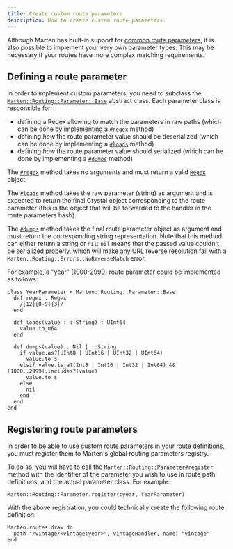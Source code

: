 ```yaml
---
title: Create custom route parameters
description: How to create custom route parameters.
---
```


Although Marten has built-in support for [common route parameters](../routing.md#specifying-route-parameters), it is also possible to implement your very own parameter types. This may be necessary if your routes have more complex matching requirements.

## Defining a route parameter

In order to implement custom parameters, you need to subclass the [`Marten::Routing::Parameter::Base`](pathname:///api/0.4/Marten/Routing/Parameter/Base.html) abstract class. Each parameter class is responsible for:

* defining a Regex allowing to match the parameters in raw paths (which can be done by implementing a [`#regex`](pathname:///api/0.4/Marten/Routing/Parameter/Base.html#regex%3ARegex-instance-method) method)
* defining _how_ the route parameter value should be deserialized (which can be done by implementing a [`#loads`](pathname:///api/0.4/Marten/Routing/Parameter/Base.html#loads(value%3A%3A%3AString)-instance-method) method)
* defining _how_ the route parameter value should serialized (which can be done by implementing a [`#dumps`](pathname:///api/0.4/Marten/Routing/Parameter/Base.html#dumps(value)%3A%3A%3AString%3F-instance-method) method)

The [`#regex`](pathname:///api/0.4/Marten/Routing/Parameter/Base.html#regex%3ARegex-instance-method) method takes no arguments and must return a valid [`Regex`](https://crystal-lang.org/api/Regex.html) object.

The [`#loads`](pathname:///api/0.4/Marten/Routing/Parameter/Base.html#loads(value%3A%3A%3AString)-instance-method) method takes the raw parameter (string) as argument and is expected to return the final Crystal object corresponding to the route parameter (this is the object that will be forwarded to the handler in the route parameters hash).

The [`#dumps`](pathname:///api/0.4/Marten/Routing/Parameter/Base.html#dumps(value)%3A%3A%3AString%3F-instance-method) method takes the final route parameter object as argument and must return the corresponding string representation. Note that this method can either return a string or `nil`: `nil` means that the passed value couldn't be serialized properly, which will make any URL reverse resolution fail with a `Marten::Routing::Errors::NoReverseMatch` error.

For example, a "year" (1000-2999) route parameter could be implemented as follows:

```crystal
class YearParameter < Marten::Routing::Parameter::Base
  def regex : Regex
    /[12][0-9]{3}/
  end

  def loads(value : ::String) : UInt64
    value.to_u64
  end

  def dumps(value) : Nil | ::String
    if value.as?(UInt8 | UInt16 | UInt32 | UInt64)
      value.to_s
    elsif value.is_a?(Int8 | Int16 | Int32 | Int64) && [1000..2999].includes?(value)
      value.to_s
    else
      nil
    end
  end
end
```

## Registering route parameters

In order to be able to use custom route parameters in your [route definitions](../routing.md#specifying-route-parameters), you must register them to Marten's global routing parameters registry.

To do so, you will have to call the [`Marten::Routing::Parameter#register`](pathname:///api/0.4/Marten/Routing/Parameter.html#register(id%3A%3A%3AString|Symbol%2Cparameter_klass%3ABase.class)-class-method) method with the identifier of the parameter you wish to use in route path definitions, and the actual parameter class. For example:

```crystal
Marten::Routing::Parameter.register(:year, YearParameter)
```

With the above registration, you could technically create the following route definition:

```crystal
Marten.routes.draw do
  path "/vintage/<vintage:year>", VintageHandler, name: "vintage"
end
```
